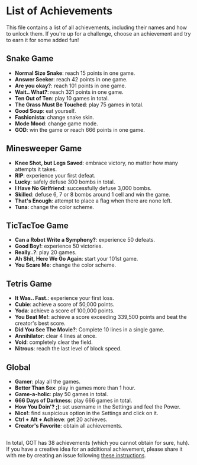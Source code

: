 # List of Achievements

This file contains a list of all achievements, including their names and how to unlock them.
If you're up for a challenge, choose an achievement and try to earn it for some added fun!


## Snake Game

- **Normal Size Snake**: reach 15 points in one game.
- **Answer Seeker**: reach 42 points in one game.
- **Are you okay?**: reach 101 points in one game.
- **Wait.. What?**: reach 321 points in one game.
- **Ten Out of Ten**: play 10 games in total.
- **The Grass Must Be Touched**: play 75 games in total.
- **Good Soup**: eat yourself.
- **Fashionista**: change snake skin.
- **Mode Mood**: change game mode.
- **GOD**: win the game or reach 666 points in one game.


## Minesweeper Game

- **Knee Shot, but Legs Saved**: embrace victory, no matter how many attempts it takes.
- **RIP**: experience your first defeat.
- **Lucky**: safely defuse 300 bombs in total.
- **I Have No Girlfriend**: successfully defuse 3,000 bombs.
- **Skilled**: defuse 6, 7 or 8 bombs around 1 cell and win the game.
- **That's Enough**: attempt to place a flag when there are none left.
- **Tuna**: change the color scheme.


## TicTacToe Game

- **Can a Robot Write a Symphony?**: experience 50 defeats.
- **Good Boy!**: experience 50 victories.
- **Really..?**: play 20 games.
- **Ah Shit, Here We Go Again**: start your 101st game.
- **You Scare Me**: change the color scheme.



## Tetris Game

- **It Was.. Fast.**: experience your first loss.
- **Cubie**: achieve a score of 50,000 points.
- **Yoda**: achieve a score of 100,000 points.
- **You Beat Me!**: achieve a score exceeding 339,500 points and beat the creator's best score.
- **Did You See The Movie?**: Complete 10 lines in a single game.
- **Annihilator**: clear 4 lines at once.
- **Void**: completely clear the field.
- **Nitrous**: reach the last level of block speed.


## Global

- **Gamer**: play all the games.
- **Better Than Sex**: play in games more than 1 hour.
- **Game-a-holic**: play 50 games in total.
- **666 Days of Darkness**: play 666 games in total.
- **How You Doin'? ;)**: set username in the Settings and feel the Power.
- **Nice!**: find suspicious option in the Settings and click on it.
- **Ctrl + Alt + Achieve**: get 20 achieves.
- **Creator's Favorite**: obtain all achievements.


##

In total, GOT has 38 achievements (which you cannot obtain for sure, huh).
If you have a creative idea for an additional achievement, please share it with me by creating an issue following 
[these instructions](https://github.com/zluuba/games-of-terminal/tree/main/docs/issue-reporting-guide.md).

